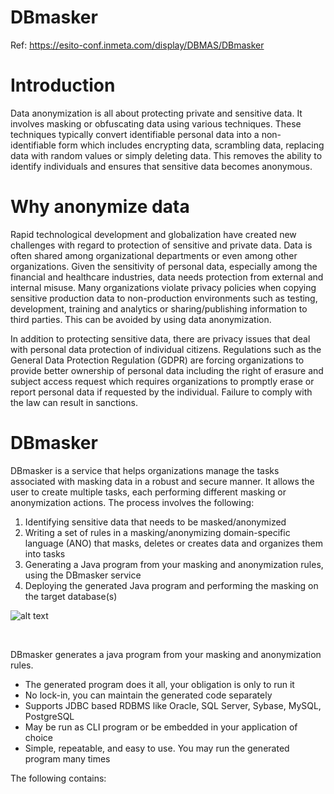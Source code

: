 # DBmasker
Ref: https://esito-conf.inmeta.com/display/DBMAS/DBmasker


# Introduction
Data anonymization is all about protecting private and sensitive data. It involves masking or obfuscating data using various techniques. These techniques typically convert identifiable personal data into a non-identifiable form which includes encrypting data, scrambling data, replacing data with random values or simply deleting data. This removes the ability to identify individuals and ensures that sensitive data becomes anonymous.


# Why anonymize data
Rapid technological development and globalization have created new challenges with regard to protection of sensitive and private data. Data is often shared among organizational departments or even among other organizations. Given the sensitivity of personal data, especially among the financial and healthcare industries, data needs protection from external and internal misuse. Many organizations violate privacy policies when copying sensitive production data to non-production environments such as testing, development, training and analytics or sharing/publishing information to third parties. This can be avoided by using data anonymization.

In addition to protecting sensitive data, there are privacy issues that deal with personal data protection of individual citizens. Regulations such as the General Data Protection Regulation (GDPR) are forcing organizations to provide better ownership of personal data including the right of erasure and subject access request which requires organizations to promptly erase or report personal data if requested by the individual. Failure to comply with the law can result in sanctions.

# DBmasker
DBmasker is a service that helps organizations manage the tasks associated with masking data in a robust and secure manner. It allows the user to create multiple tasks, each performing different masking or anonymization actions. The process involves the following:

1. Identifying sensitive data that needs to be masked/anonymized
2. Writing a set of rules in a masking/anonymizing domain-specific language (ANO) that masks, deletes or creates data and organizes them into tasks
3. Generating a Java program from your masking and anonymization rules, using the DBmasker service
4. Deploying the generated Java program and performing the masking on the target database(s)


![alt text](/img/docs/dbmasker_graph.png "DBmasker graph")

<br/>

DBmasker generates a java program from your masking and anonymization rules.

- The generated program does it all, your obligation is only to run it
- No lock-in, you can maintain the generated code separately
- Supports JDBC based RDBMS like Oracle, SQL Server, Sybase, MySQL, PostgreSQL
- May be run as CLI program or be embedded in your application of choice
- Simple, repeatable, and easy to use. You may run the generated program many times

The following contains:

